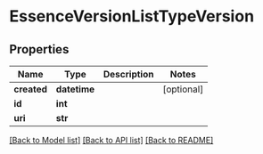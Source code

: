 # EssenceVersionListTypeVersion

## Properties
Name | Type | Description | Notes
------------ | ------------- | ------------- | -------------
**created** | **datetime** |  | [optional] 
**id** | **int** |  | 
**uri** | **str** |  | 

[[Back to Model list]](../README.md#documentation-for-models) [[Back to API list]](../README.md#documentation-for-api-endpoints) [[Back to README]](../README.md)


